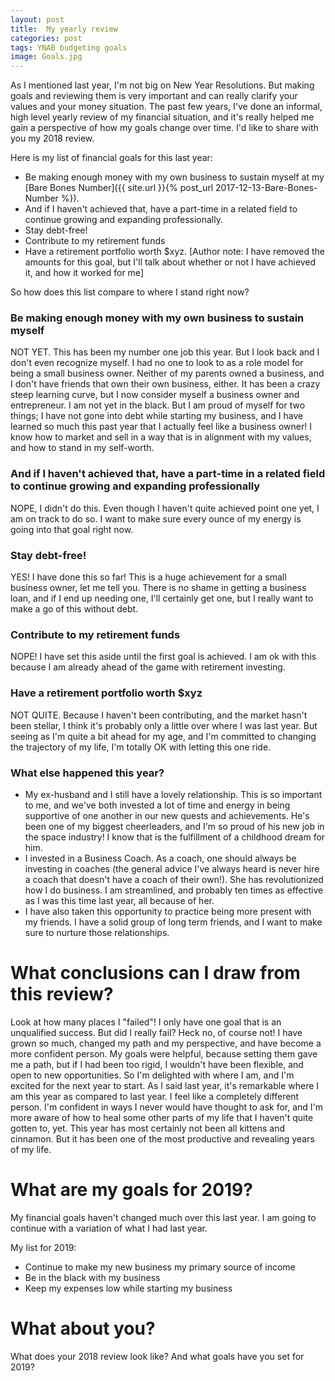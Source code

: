 ```yaml
---
layout: post
title:  My yearly review
categories: post
tags: YNAB budgeting goals 
image: Goals.jpg
---
```


As I mentioned last year, I'm not big on New Year Resolutions. But making goals and reviewing them is very important and can really clarify your values and your money situation. The past few years, I've done an informal, high level yearly review of my financial situation, and it's really helped me gain a perspective of how my goals change over time. I'd like to share with you my 2018 review.

<!--more-->

Here is my list of financial goals for this last year:

- Be making enough money with my own business to sustain myself at my [Bare Bones Number]({{ site.url }}{% post_url 2017-12-13-Bare-Bones-Number %}).
- And if I haven't achieved that, have a part-time in a related field to continue growing and expanding professionally.
- Stay debt-free!
- Contribute to my retirement funds
- Have a retirement portfolio worth $xyz. [Author note: I have removed the amounts for this goal, but I'll talk about whether or not I have achieved it, and how it worked for me]

So how does this list compare to where I stand right now?

### Be making enough money with my own business to sustain myself
NOT YET. This has been my number one job this year. But I look back and I don't even recognize myself. I had no one to look to as a role model for being a small business owner. Neither of my parents owned a business, and I don't have friends that own their own business, either. It has been a crazy steep learning curve, but I now consider myself a business owner and entrepreneur. I am not yet in the black. But I am proud of myself for two things; I have not gone into debt while starting my business, and I have learned so much this past year that I actually feel like a business owner! I know how to market and sell in a way that is in alignment with my values, and how to stand in my self-worth. 

### And if I haven't achieved that, have a part-time in a related field to continue growing and expanding professionally
NOPE, I didn't do this. Even though I haven't quite achieved point one yet, I am on track to do so. I want to make sure every ounce of my energy is going into that goal right now.

### Stay debt-free!
YES! I have done this so far! This is a huge achievement for a small business owner, let me tell you. There is no shame in getting a business loan, and if I end up needing one, I'll certainly get one, but I really want to make a go of this without debt.

### Contribute to my retirement funds
NOPE! I have set this aside until the first goal is achieved. I am ok with this because I am already ahead of the game with retirement investing.

### Have a retirement portfolio worth $xyz
NOT QUITE. Because I haven't been contributing, and the market hasn't been stellar, I think it's probably only a little over where I was last year. But seeing as I'm quite a bit ahead for my age, and I'm committed to changing the trajectory of my life, I'm totally OK with letting this one ride.

### What else happened this year?
- My ex-husband and I still have a lovely relationship. This is so important to me, and we've both invested a lot of time and energy in being supportive of one another in our new quests and achievements. He's been one of my biggest cheerleaders, and I'm so proud of his new job in the space industry! I know that is the fulfillment of a childhood dream for him.
- I invested in a Business Coach. As a coach, one should always be investing in coaches (the general advice I've always heard is never hire a coach that doesn't have a coach of their own!). She has revolutionized how I do business. I am streamlined, and probably ten times as effective as I was this time last year, all because of her.
- I have also taken this opportunity to practice being more present with my friends. I have a solid group of long term friends, and I want to make sure to nurture those relationships.

# What conclusions can I draw from this review?
Look at how many places I "failed"! I only have one goal that is an unqualified success. But did I really fail? Heck no, of course not! I have grown so much, changed my path and my perspective, and have become a more confident person. My goals were helpful, because setting them gave me a path, but if I had been too rigid, I wouldn't have been flexible, and open to new opportunities. So I'm delighted with where I am, and I'm excited for the next year to start. As I said last year, it's remarkable where I am this year as compared to last year. I feel like a completely different person. I'm confident in ways I never would have thought to ask for, and I'm more aware of how to heal some other parts of my life that I haven't quite gotten to, yet. This year has most certainly not been all kittens and cinnamon. But it has been one of the most productive and revealing years of my life.

# What are my goals for 2019?
My financial goals haven't changed much over this last year. I am going to continue with a variation of what I had last year.

My list for 2019:

- Continue to make my new business my primary source of income
- Be in the black with my business
- Keep my expenses low while starting my business

# What about you?
What does your 2018 review look like? And what goals have you set for 2019?